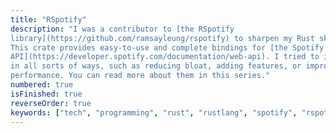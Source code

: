 ```yaml
---
title: "RSpotify"
description: "I was a contributor to [the RSpotify
library](https://github.com/ramsayleung/rspotify) to sharpen my Rust skills.
This crate provides easy-to-use and complete bindings for [the Spotify web
API](https://developer.spotify.com/documentation/web-api). I tried to improve it
in all sorts of ways, such as reducing bloat, adding features, or improving its
performance. You can read more about them in this series."
numbered: true
isFinished: true
reverseOrder: true
keywords: ["tech", "programming", "rust", "rustlang", "spotify", "rspotify", "open source", "contributor"]
---
```

